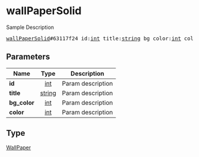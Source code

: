 # wallPaperSolid

Sample Description

<pre>
<a href="../constructor/wallPaperSolid.md">wallPaperSolid</a>#63117f24 id:<a href="../type/int.md">int</a> title:<a href="../type/string.md">string</a> bg_color:<a href="../type/int.md">int</a> color:<a href="../type/int.md">int</a> = <a href="../type/WallPaper.md">WallPaper</a>;
</pre>

## Parameters

| Name | Type | Description |
|------|:----:|-------------|
| **id** | [int](../type/int.md) | Param description |
| **title** | [string](../type/string.md) | Param description |
| **bg_color** | [int](../type/int.md) | Param description |
| **color** | [int](../type/int.md) | Param description |

## Type

[WallPaper](../type/WallPaper.md)
